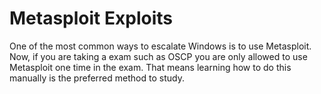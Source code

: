 # Metasploit Exploits

One of the most common ways to escalate Windows is to use Metasploit. Now, if you are taking a exam such as OSCP you are only allowed to use Metasploit one time in the exam. That means learning how to do this manually is the preferred method to study.


